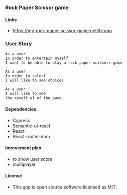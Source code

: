 ### Rock Paper Scissor game
#### Links
- https://my-rock-paper-scissor-game.netlify.app
### User Story 
```
As a user
In order to entertain myself
I want to be able to play a rock paper scissors game
```
```
As a user
In order to select
I will like to see choices
```
```
As a user
I will like to see
the result of of the game
```
#### Dependencies:
- Cypress
- Semantic-ui-react
- React
- React-router-dom

#### Imrovement plan 
- to show user score 
- multiplayer

#### License
- This app is open source software licensed as MIT.
